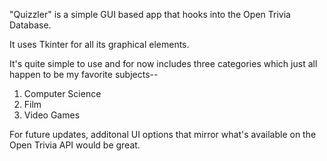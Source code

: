 "Quizzler" is a simple GUI based app that hooks into the Open Trivia Database. 

It uses Tkinter for all its graphical elements. 

It's quite simple to use and for now includes three categories which just all happen to be my favorite subjects--

1. Computer Science
2. Film
3. Video Games

For future updates, additonal UI options that mirror what's available on the Open Trivia API would be great. 


